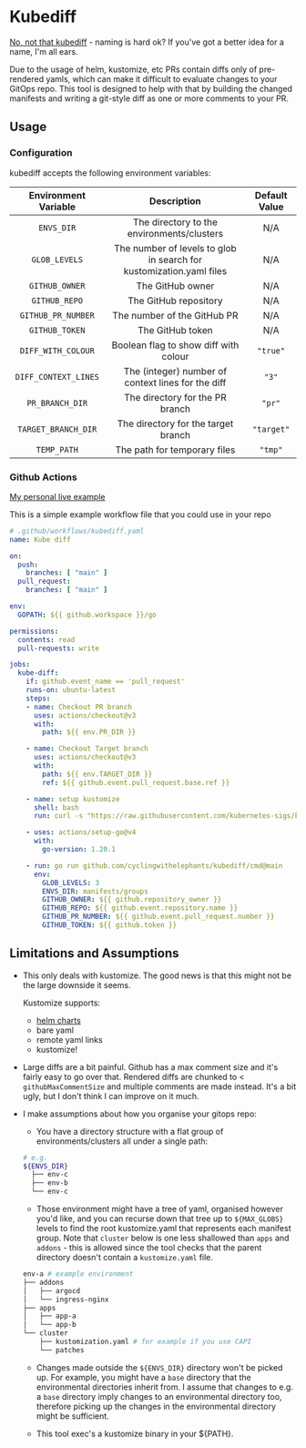 # Kubediff

[No, not that kubediff](https://github.com/weaveworks/kubediff) - naming is hard ok? 
If you've got a better idea for a name, I'm all ears.

Due to the usage of helm, kustomize, etc PRs contain diffs only of pre-rendered yamls, which can make it difficult to evaluate changes to your GitOps repo. 
This tool is designed to help with that by building the changed manifests and writing a git-style diff as one or more comments to your PR.

## Usage
### Configuration
kubediff accepts the following environment variables:

| Environment Variable |                             Description                             | Default Value |
|:---:|:-------------------------------------------------------------------:|:---:|
| `ENVS_DIR` |             The directory to the environments/clusters              | N/A |
| `GLOB_LEVELS` | The number of levels to glob in search for kustomization.yaml files | N/A |
| `GITHUB_OWNER` |                          The GitHub owner                           | N/A |
| `GITHUB_REPO` |                        The GitHub repository                        | N/A |
| `GITHUB_PR_NUMBER` |                     The number of the GitHub PR                     | N/A |
| `GITHUB_TOKEN` |                          The GitHub token                           | N/A |
| `DIFF_WITH_COLOUR` |                Boolean flag to show diff with colour                | `"true"` |
| `DIFF_CONTEXT_LINES` |         The (integer) number of context lines for the diff          | `"3"` |
| `PR_BRANCH_DIR` |                   The directory for the PR branch                   | `"pr"` |
| `TARGET_BRANCH_DIR` |                 The directory for the target branch                 | `"target"` |
| `TEMP_PATH` |                    The path for temporary files                     | `"tmp"` |
### Github Actions
[My personal live example](https://github.com/cyclingwithelephants/cloudlab/blob/main/.github/workflows/kubediff.yml)

This is a simple example workflow file that you could use in your repo
```yaml
# .github/workflows/kubediff.yaml
name: Kube diff

on:
  push:
    branches: [ "main" ]
  pull_request:
    branches: [ "main" ]

env:
  GOPATH: ${{ github.workspace }}/go

permissions:
  contents: read
  pull-requests: write

jobs:
  kube-diff:
    if: github.event_name == 'pull_request'
    runs-on: ubuntu-latest
    steps:
    - name: Checkout PR branch
      uses: actions/checkout@v3
      with:
        path: ${{ env.PR_DIR }}

    - name: Checkout Target branch
      uses: actions/checkout@v3
      with:
        path: ${{ env.TARGET_DIR }}
        ref: ${{ github.event.pull_request.base.ref }}

    - name: setup kustomize
      shell: bash
      run: curl -s "https://raw.githubusercontent.com/kubernetes-sigs/kustomize/master/hack/install_kustomize.sh"  | bash

    - uses: actions/setup-go@v4
      with:
        go-version: 1.20.1

    - run: go run github.com/cyclingwithelephants/kubediff/cmd@main
      env:
        GLOB_LEVELS: 3
        ENVS_DIR: manifests/groups
        GITHUB_OWNER: ${{ github.repository_owner }}
        GITHUB_REPO: ${{ github.event.repository.name }}
        GITHUB_PR_NUMBER: ${{ github.event.pull_request.number }}
        GITHUB_TOKEN: ${{ github.token }}
```

## Limitations and Assumptions
- This only deals with kustomize. 
  The good news is that this might not be the large downside it seems.
  
  Kustomize supports: 
  - [helm charts](https://github.com/kubernetes-sigs/kustomize/blob/master/examples/chart.md)
  - bare yaml
  - remote yaml links
  - kustomize!

- Large diffs are a bit painful.
  Github has a max comment size and it's fairly easy to go over that. 
  Rendered diffs are chunked to < `githubMaxCommentSize` and multiple comments are made instead.
  It's a bit ugly, but I don't think I can improve on it much.

- I make assumptions about how you organise your gitops repo: 
  - You have a directory structure with a flat group of environments/clusters all under a single path:
  ```bash
  # e.g.
  ${ENVS_DIR}
    ├── env-c
    ├── env-b
    └── env-c
  ```
  - Those environment might have a tree of yaml, organised however you'd like, and you can recurse down that tree up to `${MAX_GLOBS}` levels to find the root kustomize.yaml that represents each manifest group.
    Note that `cluster` below is one less shallowed than `apps` and `addons` - this is allowed since the tool checks that the parent directory doesn't contain a `kustomize.yaml` file.
  ```bash
  env-a # example environment
  ├── addons
  │   ├── argocd
  │   └── ingress-nginx
  ├── apps
  │   ├── app-a
  │   └── app-b
  └── cluster
      ├── kustomization.yaml # for example if you use CAPI
      └── patches
  ```
  - Changes made outside the `${ENVS_DIR}` directory won't be picked up. For example, you might have a `base` directory that the environmental directories inherit from.
    I assume that changes to e.g. a `base` directory imply changes to an environmental directory too, therefore picking up the changes in the environmental directory might be sufficient.
  
  - This tool exec's a kustomize binary in your ${PATH}.
